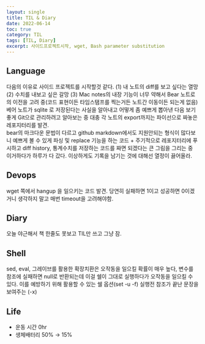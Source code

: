 ```yaml
---
layout: single
title: TIL & Diary
date: 2022-06-14
toc: true
category: TIL
tags: [TIL, Diary]
excerpt: 사이드프로젝트시작, wget, Bash parameter substitution
---
```

## Language  
다음의 이유로 사이드 프로젝트를 시작할것 같다. (1) 내 노트의 diff를 보고 싶다는 열망 (2) 수치를 내보고 싶은 갈망 (3) Mac notes의 내장 기능이 너무 약해서 Bear 노트로의 이전을 고려 중(코드 표현이든 타임스탬프를 찍는거든 노트간 이동이든 되는게 없음)  베어 노트가 sqlite 로 저장된다는 사실을 알아내고 어떻게 좀 예쁘게 뽑아낸 다음 보기좋게 Git으로 관리하려고 알아보는 중 대충 각 노트의 export까지는 파이선으로 짜놓은 레포지터리를 발견.  
bear의 마크다운 문법이 다르고 github markdown에서도 지원안되는 형식이 많다보니 예쁘게 볼 수 있게 파싱 및 replace 기능을 하는 코드 + 주기적으로 레포지터리에 푸시하고 diff history, 통계수치를 저장하는 코드를 짜면 되겠다는 큰 그림을 그리는 중 이거하다가 하루가 다 갔다. 이상하게도 기록을 남기는 것에 대해선 열정이 끓어올라.

## Devops  
wget 쪽에서 hangup 을 일으키는 코드 발견. 당연히 실패하면 1이고 성공하면 0이겠거니 생각하지 말고 매번 timeout을 고려해야함.

## Diary  
오늘 야근해서 책 한줄도 못보고 TIL만 쓰고 그냥 잠.

## Shell  
sed, eval, 그레이브를 활용한 확장치환은 오작동을 일으킬 확률이 매우 높다, 변수를 참조에 실패하면 null로 반환되는데 이걸 쉘이 그대로 실행하다가 오작동을 일으킬 수 있다. 이를 예방하기 위해 활용할 수 있는 쉘 옵션(set -u -f) 실행전 참조가 끝난 문장을 보여주는 (-x)

## Life  
- 운동 시간 0hr
- 생체배터리 50% → 15%
  